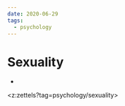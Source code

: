 ```yaml
---
date: 2020-06-29
tags:
  - psychology
---
```


# Sexuality

* <relationship>

<z:zettels?tag=psychology/sexuality>

